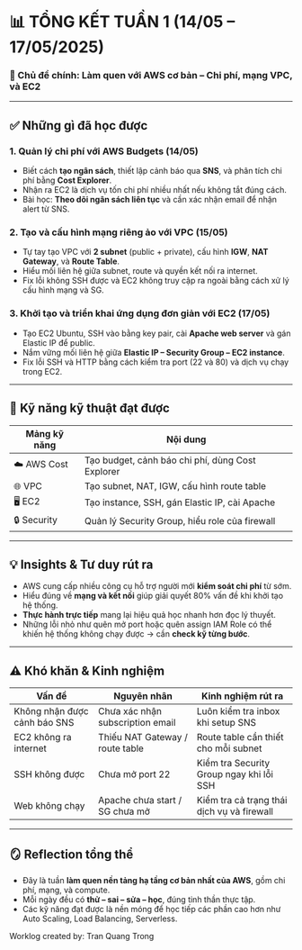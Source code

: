 # 📊 **TỔNG KẾT TUẦN 1 (14/05 – 17/05/2025)**

### 🎯 Chủ đề chính: Làm quen với AWS cơ bản – Chi phí, mạng VPC, và EC2

---

## ✅ **Những gì đã học được**

### 1. **Quản lý chi phí với AWS Budgets (14/05)**

* Biết cách **tạo ngân sách**, thiết lập cảnh báo qua **SNS**, và phân tích chi phí bằng **Cost Explorer**.
* Nhận ra EC2 là dịch vụ tốn chi phí nhiều nhất nếu không tắt đúng cách.
* Bài học: **Theo dõi ngân sách liên tục** và cần xác nhận email để nhận alert từ SNS.

### 2. **Tạo và cấu hình mạng riêng ảo với VPC (15/05)**

* Tự tay tạo VPC với **2 subnet** (public + private), cấu hình **IGW**, **NAT Gateway**, và **Route Table**.
* Hiểu mối liên hệ giữa subnet, route và quyền kết nối ra internet.
* Fix lỗi không SSH được và EC2 không truy cập ra ngoài bằng cách xử lý cấu hình mạng và SG.

### 3. **Khởi tạo và triển khai ứng dụng đơn giản với EC2 (17/05)**

* Tạo EC2 Ubuntu, SSH vào bằng key pair, cài **Apache web server** và gán Elastic IP để public.
* Nắm vững mối liên hệ giữa **Elastic IP – Security Group – EC2 instance**.
* Fix lỗi SSH và HTTP bằng cách kiểm tra port (22 và 80) và dịch vụ chạy trong EC2.

---

## 🔧 **Kỹ năng kỹ thuật đạt được**

| Mảng kỹ năng | Nội dung                                         |
| ------------ | ------------------------------------------------ |
| ☁️ AWS Cost  | Tạo budget, cảnh báo chi phí, dùng Cost Explorer |
| 🌐 VPC       | Tạo subnet, NAT, IGW, cấu hình route table       |
| 🖥️ EC2      | Tạo instance, SSH, gán Elastic IP, cài Apache    |
| 🔒 Security  | Quản lý Security Group, hiểu role của firewall   |

---

## 💡 **Insights & Tư duy rút ra**

* AWS cung cấp nhiều công cụ hỗ trợ người mới **kiểm soát chi phí** từ sớm.
* Hiểu đúng về **mạng và kết nối** giúp giải quyết 80% vấn đề khi khởi tạo hệ thống.
* **Thực hành trực tiếp** mang lại hiệu quả học nhanh hơn đọc lý thuyết.
* Những lỗi nhỏ như quên mở port hoặc quên assign IAM Role có thể khiến hệ thống không chạy được → cần **check kỹ từng bước**.

---

## ⚠️ **Khó khăn & Kinh nghiệm**

| Vấn đề                       | Nguyên nhân                      | Kinh nghiệm rút ra                         |
| ---------------------------- | -------------------------------- | ------------------------------------------ |
| Không nhận được cảnh báo SNS | Chưa xác nhận subscription email | Luôn kiểm tra inbox khi setup SNS          |
| EC2 không ra internet        | Thiếu NAT Gateway / route table  | Route table cần thiết cho mỗi subnet       |
| SSH không được               | Chưa mở port 22                  | Kiểm tra Security Group ngay khi lỗi SSH   |
| Web không chạy               | Apache chưa start / SG chưa mở   | Kiểm tra cả trạng thái dịch vụ và firewall |

---

## 🪞 **Reflection tổng thể**

* Đây là tuần **làm quen nền tảng hạ tầng cơ bản nhất của AWS**, gồm chi phí, mạng, và compute.
* Mỗi ngày đều có **thử – sai – sửa – học**, đúng tinh thần thực tập.
* Các kỹ năng đạt được là nền móng để học tiếp các phần cao hơn như Auto Scaling, Load Balancing, Serverless.

Worklog created by: Tran Quang Trong
